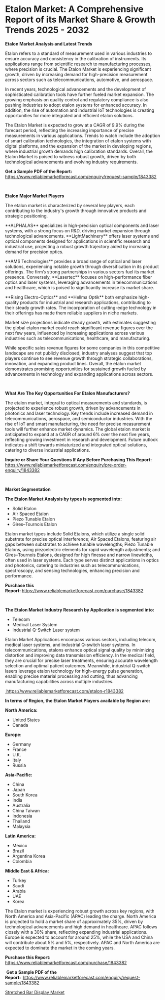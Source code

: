 <p><h1>Etalon Market: A Comprehensive Report of its Market Share & Growth Trends 2025 - 2032</h1></p><p><strong>Etalon Market Analysis and Latest Trends</strong></p>
<p><p>Etalon refers to a standard of measurement used in various industries to ensure accuracy and consistency in the calibration of instruments. Its applications range from scientific research to manufacturing processes, where precision is crucial. The Etalon Market is experiencing significant growth, driven by increasing demand for high-precision measurement across sectors such as telecommunications, automotive, and aerospace.</p><p>In recent years, technological advancements and the development of sophisticated calibration tools have further fueled market expansion. The growing emphasis on quality control and regulatory compliance is also pushing industries to adopt etalon systems for enhanced accuracy. In addition, the rise of automation and industrial IoT technologies is creating opportunities for more integrated and efficient etalon solutions.</p><p>The Etalon Market is expected to grow at a CAGR of 9.9% during the forecast period, reflecting the increasing importance of precise measurements in various applications. Trends to watch include the adoption of smart calibration technologies, the integration of etalon systems with digital platforms, and the expansion of the market in developing regions, where industrial growth demands high calibration standards. Overall, the Etalon Market is poised to witness robust growth, driven by both technological advancements and evolving industry requirements.</p></p>
<p><strong>Get a Sample PDF of the Report:&nbsp;</strong> <a href="https://www.reliablemarketforecast.com/enquiry/request-sample/1843382?utm_campaign=2450&utm_medium=2&utm_source=Github&utm_content=ia&utm_term=06042025&utm_id=etalon">https://www.reliablemarketforecast.com/enquiry/request-sample/1843382</a></p>
<p>&nbsp;</p>
<p><strong>Etalon Major Market Players</strong></p>
<p><p>The etalon market is characterized by several key players, each contributing to the industry's growth through innovative products and strategic positioning. </p><p>**ALPHALAS** specializes in high-precision optical components and laser systems, with a strong focus on R&D, driving market expansion through technological advancements. **LightMachinery** offers laser systems and optical components designed for applications in scientific research and industrial use, projecting a robust growth trajectory aided by increasing demand for precision optics.</p><p>**AMS Technologies** provides a broad range of optical and laser solutions, experiencing notable growth through diversification in its product offerings. The firm’s strong partnerships in various sectors fuel its market presence. Conversely, **Lasertec** focuses on high-performance fiber optics and laser systems, leveraging advancements in telecommunications and healthcare, which is poised to significantly increase its market share.</p><p>**Rising Electro-Optics** and **Hellma Optik** both emphasize high-quality products for industrial and research applications, contributing to their steady growth rates. The incorporation of cutting-edge technology in their offerings has made them reliable suppliers in niche markets.</p><p>Market size projections indicate steady growth, with estimates suggesting the global etalon market could reach significant revenue figures over the next few years, influenced by increasing applications across various industries such as telecommunications, healthcare, and manufacturing.</p><p>While specific sales revenue figures for some companies in this competitive landscape are not publicly disclosed, industry analyses suggest that top players continue to see revenue growth through strategic collaborations, innovation, and expanding product lines. Overall, the etalon market demonstrates promising opportunities for sustained growth fueled by advancements in technology and expanding applications across sectors.</p></p>
<p>&nbsp;</p>
<p><strong>What Are The Key Opportunities For Etalon Manufacturers?</strong></p>
<p><p>The etalon market, integral to optical measurements and standards, is projected to experience robust growth, driven by advancements in photonics and laser technology. Key trends include increased demand in telecommunications, aerospace, and semiconductor industries. With the rise of IoT and smart manufacturing, the need for precise measurement tools will further enhance market dynamics. The global etalon market is anticipated to expand at a CAGR of around 6% over the next five years, reflecting growing investment in research and development. Future outlook indicates a shift towards miniaturized and integrated optical solutions, catering to diverse industrial applications.</p></p>
<p><strong>Inquire or Share Your Questions If Any Before Purchasing This Report:</strong> <a href="https://www.reliablemarketforecast.com/enquiry/pre-order-enquiry/1843382?utm_campaign=2450&utm_medium=2&utm_source=Github&utm_content=ia&utm_term=06042025&utm_id=etalon">https://www.reliablemarketforecast.com/enquiry/pre-order-enquiry/1843382</a></p>
<p>&nbsp;</p>
<p><strong>Market Segmentation</strong></p>
<p><strong>The Etalon Market Analysis by types is segmented into:</strong></p>
<p><ul><li>Solid Etalon</li><li>Air Spaced Etalon</li><li>Piezo Tunable Etalon</li><li>Gires–Tournois Etalon</li></ul></p>
<p><p>Etalon market types include Solid Etalons, which utilize a single solid substrate for precise optical interference; Air Spaced Etalons, featuring air gaps between substrates to achieve tunable wavelengths; Piezo Tunable Etalons, using piezoelectric elements for rapid wavelength adjustments; and Gires–Tournois Etalons, designed for high finesse and narrow linewidths, often used in laser systems. Each type serves distinct applications in optics and photonics, catering to industries such as telecommunications, spectroscopy, and sensing technologies, enhancing precision and performance.</p></p>
<p><strong>Purchase this Report:&nbsp;</strong><a href="https://www.reliablemarketforecast.com/purchase/1843382?utm_campaign=2450&utm_medium=2&utm_source=Github&utm_content=ia&utm_term=06042025&utm_id=etalon">https://www.reliablemarketforecast.com/purchase/1843382</a></p>
<p>&nbsp;</p>
<p><strong>The Etalon Market Industry Research by Application is segmented into:</strong></p>
<p><ul><li>Telecom</li><li>Medical Laser System</li><li>Industrial Q-Switch Laser system</li></ul></p>
<p><p>Etalon Market Applications encompass various sectors, including telecom, medical laser systems, and industrial Q-switch laser systems. In telecommunications, etalons enhance optical signal quality by minimizing distortion and improving data transmission efficiency. In the medical field, they are crucial for precise laser treatments, ensuring accurate wavelength selection and optimal patient outcomes. Meanwhile, industrial Q-switch lasers leverage etalon technology for high-energy pulse generation, enabling precise material processing and cutting, thus advancing manufacturing capabilities across multiple industries.</p></p>
<p><a href="https://www.reliablemarketforecast.com/etalon-r1843382?utm_campaign=2450&utm_medium=2&utm_source=Github&utm_content=ia&utm_term=06042025&utm_id=etalon">&nbsp;https://www.reliablemarketforecast.com/etalon-r1843382</a></p>
<p><strong>In terms of Region, the Etalon Market Players available by Region are:</strong></p>
<p>
    <p> <strong> North America: </strong>
        <ul>
            <li>United States</li>
            <li>Canada</li>
        </ul>
        </p> 
    <p> <strong> Europe: </strong>
        <ul>
            <li>Germany</li>
            <li>France</li>
            <li>U.K.</li>
            <li>Italy</li>
            <li>Russia</li>
        </ul>
        </p> 
    <p> <strong> Asia-Pacific: </strong>
        <ul>
            <li>China</li>
            <li>Japan</li>
            <li>South Korea</li>
            <li>India</li>
            <li>Australia</li>
            <li>China Taiwan</li>
            <li>Indonesia</li>
            <li>Thailand</li>
            <li>Malaysia</li>
        </ul>
        </p> 
    <p> <strong> Latin America: </strong>
        <ul>
            <li>Mexico</li>
            <li>Brazil</li>
            <li>Argentina Korea</li>
            <li>Colombia</li>
        </ul>
        </p> 
    <p> <strong> Middle East & Africa: </strong>
        <ul>
            <li>Turkey</li>
            <li>Saudi</li>
            <li>Arabia</li>
            <li>UAE</li>
            <li>Korea</li>
        </ul>
    </p>
    </p>
<p><p>The Etalon market is experiencing robust growth across key regions, with North America and Asia-Pacific (APAC) leading the charge. North America is projected to hold a market share of approximately 35%, driven by technological advancements and high demand in healthcare. APAC follows closely with a 30% share, reflecting expanding industrial applications. Europe is expected to account for around 25%, while the USA and China will contribute about 5% and 5%, respectively. APAC and North America are expected to dominate the market in the coming years.</p></p>
<p><strong>Purchase this Report: </strong><a href="https://www.reliablemarketforecast.com/purchase/1843382?utm_campaign=2450&utm_medium=2&utm_source=Github&utm_content=ia&utm_term=06042025&utm_id=etalon">https://www.reliablemarketforecast.com/purchase/1843382</a></p>
<p>&nbsp;<strong>Get a Sample PDF of the Report:&nbsp;&nbsp;</strong><a href="https://www.reliablemarketforecast.com/enquiry/request-sample/1843382?utm_campaign=2450&utm_medium=2&utm_source=Github&utm_content=ia&utm_term=06042025&utm_id=etalon">https://www.reliablemarketforecast.com/enquiry/request-sample/1843382</a></p>
<p><strong></strong></p>
<p><p><a href="https://github.com/boitafbg/Market-Research-Report-List-1/blob/main/stretched-bar-display-market.md?utm_campaign=2450&utm_medium=2&utm_source=Github&utm_content=ia&utm_term=06042025&utm_id=etalon">Stretched Bar Display Market</a></p></p>